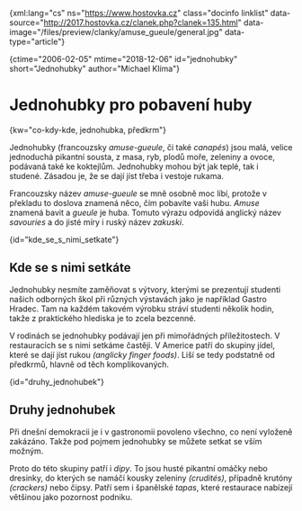 
{xml:lang="cs" ns="https://www.hostovka.cz" class="docinfo linklist" data-source="http://2017.hostovka.cz/clanek.php?clanek=135.html" data-image="/files/preview/clanky/amuse_gueule/general.jpg" data-type="article"}

{ctime="2006-02-05" mtime="2018-12-06" id="jednohubky" short="Jednohubky" author="Michael Klíma"}

# Jednohubky pro pobavení huby

<!-- generated attribute kw by user_udpatekw.sh on 2020-04-25, do not edit -->

{kw="co-kdy-kde, jednohubka, předkrm"}

Jednohubky (francouzsky _amuse-gueule_, či také _canapés_) jsou malá, velice jednoduchá pikantní sousta, z masa, ryb, plodů moře, zeleniny a ovoce, podávaná také ke koktejlům. Jednohubky mohou být jak teplé, tak i studené. Zásadou je, že se dají jíst třeba i vestoje rukama.

Francouzsky název _amuse-gueule_ se mně osobně moc líbí, protože v překladu to doslova znamená něco, čím pobavíte vaši hubu. _Amuse_ znamená bavit a _gueule_ je huba. Tomuto výrazu odpovídá anglický název _savouries_ a do jisté míry i ruský název _zakuski_.

{id="kde\_se\_s\_nimi\_setkate"}

## Kde se s nimi setkáte

Jednohubky nesmíte zaměňovat s výtvory, kterými se prezentují studenti našich odborných škol při různých výstavách jako je například Gastro Hradec. Tam na každém takovém výrobku stráví studenti několik hodin, takže z praktického hlediska je to zcela bezcenné.

V rodinách se jednohubky podávají jen při mimořádných příležitostech. V restauracích se s nimi setkáme častěji. V Americe patří do skupiny jídel, které se dají jíst rukou _(anglicky finger foods)_. Liší se tedy podstatně od předkrmů, hlavně od těch komplikovaných.

{id="druhy_jednohubek"}

## Druhy jednohubek

Při dnešní demokracii je i v gastronomii povoleno všechno, co není vyloženě zakázáno. Takže pod pojmem jednohubky se můžete setkat se vším možným.

Proto do této skupiny patří i _dipy_. To jsou husté pikantní omáčky nebo dresinky, do kterých se namáčí kousky zeleniny _(crudités)_, případně krutóny _(crackers)_ nebo čipsy. Patří sem i španělské _tapas_, které restaurace nabízejí většinou jako pozornost podniku.

